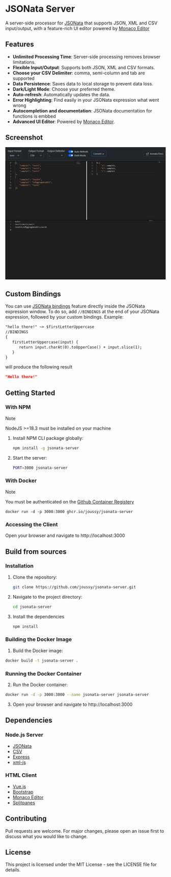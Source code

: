 # JSONata Server
A server-side processor for [JSONata](https://github.com/jsonata-js/jsonata) that supports JSON, XML and CSV input/output, with a feature-rich UI editor powered by [Monaco Editor](https://github.com/microsoft/monaco-editor)

## Features
- **Unlimited Processing Time**: Server-side processing removes browser limitations.
- **Flexible Input/Output**: Supports both JSON, XML and CSV formats.
- **Choose your CSV Delimiter**: comma, semi-column and tab are supported
- **Data Persistence**: Saves data to local storage to prevent data loss.
- **Dark/Light Mode**: Choose your preferred theme.
- **Auto-refresh**: Automatically updates the data.
- **Error Highlighting**: Find easily in your JSONata expression what went wrong
- **Autocompletion and documentation**: JSONata documentation for functions is embbed
- **Advanced UI Editor**: Powered by [Monaco Editor](https://github.com/microsoft/monaco-editor).

## Screenshot
![Preview](assets/screenshot.png)

## Custom Bindings
You can use [JSONata bindings](https://docs.jsonata.org/embedding-extending#expressionevaluateinput-bindings-callback) feature directly inside the JSONata expression window.
To do so, add `//BINDINGS` at the end of your JSONata expression, followed by your custom bindings.
Example:
```
"hello there!" ~> $firstLetterUppercase
//BINDINGS
{
   firstLetterUppercase(input) {
      return input.charAt(0).toUpperCase() + input.slice(1);
   }
}
```
will produce the following result
```json
"Hello there!"
```

## Getting Started
### With NPM
> [!NOTE]
> NodeJS >=18.3 must be installed on your machine
1. Install NPM CLI package globally:
   ```sh
   npm install -g jsonata-server
   ```
2. Start the server:
   ```sh
   PORT=3000 jsonata-server
   ```
### With Docker
> [!NOTE]
> You must be authenticated on the [Github Container Registery](https://docs.github.com/en/packages/working-with-a-github-packages-registry/working-with-the-container-registry#authenticating-with-a-personal-access-token-classic)
   ```
docker run -d -p 3000:3000 ghcr.io/joussy/jsonata-server
   ```

### Accessing the Client
Open your browser and navigate to http://localhost:3000


## Build from sources
### Installation
1. Clone the repository:
   ```sh
   git clone https://github.com/joussy/jsonata-server.git
   ```
2. Navigate to the project directory:
   ```sh
   cd jsonata-server
   ```
3. Install the dependencies
   ```sh
   npm install
   ```
### Building the Docker Image
1. Build the Docker image:
```sh
docker build -t jsonata-server .
```
### Running the Docker Container
2. Run the Docker container:
```sh
docker run -d -p 3000:3000 --name jsonata-server jsonata-server
```
3. Open your browser and navigate to http://localhost:3000

## Dependencies

### Node.js Server
- [JSONata](https://github.com/jsonata-js/jsonata)
- [CSV](https://github.com/adaltas/node-csv)
- [Express](https://github.com/expressjs/express)
- [xml-js](https://github.com/nashwaan/xml-js)

### HTML Client
- [Vue.js](https://vuejs.org/)
- [Bootstrap](https://getbootstrap.com/)
- [Monaco Editor](https://github.com/microsoft/monaco-editor)
- [Splitpanes](https://antoniandre.github.io/splitpanes)

## Contributing
Pull requests are welcome. For major changes, please open an issue first to discuss what you would like to change.

## License
This project is licensed under the MIT License - see the LICENSE file for details.
